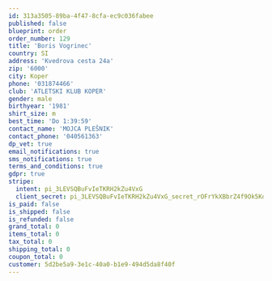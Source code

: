 ```yaml
---
id: 313a3505-89ba-4f47-8cfa-ec9c036fabee
published: false
blueprint: order
order_number: 129
title: 'Boris Vogrinec'
country: SI
address: 'Kvedrova cesta 24a'
zip: '6000'
city: Koper
phone: '031874466'
club: 'ATLETSKI KLUB KOPER'
gender: male
birthyear: '1981'
shirt_size: m
best_time: 'Do 1:39:59'
contact_name: 'MOJCA PLEŠNIK'
contact_phone: '040561363'
dp_vet: true
email_notifications: true
sms_notifications: true
terms_and_conditions: true
gdpr: true
stripe:
  intent: pi_3LEVSQBuFvIeTKRH2kZu4VxG
  client_secret: pi_3LEVSQBuFvIeTKRH2kZu4VxG_secret_rOFrYkXBbrZ4f9Ok5Kokkvfck
is_paid: false
is_shipped: false
is_refunded: false
grand_total: 0
items_total: 0
tax_total: 0
shipping_total: 0
coupon_total: 0
customer: 5d2be5a9-3e1c-40a0-b1e9-494d5da8f40f
---
```

